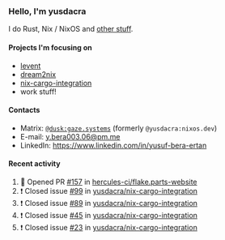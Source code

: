### Hello, I'm yusdacra

I do Rust, Nix / NixOS and [other stuff](https://gaze.systems/).

#### Projects I'm focusing on

- [levent](https://github.com/yusdacra/levent)
- [dream2nix](https://github.com/nix-community/dream2nix)
- [nix-cargo-integration](https://github.com/yusdacra/nix-cargo-integration)
- work stuff!

#### Contacts

- Matrix: [`@dusk:gaze.systems`](https://matrix.to/#/@dusk:gaze.systems) (formerly `@yusdacra:nixos.dev`)
- E-mail: y.bera003.06@pm.me
- LinkedIn: https://www.linkedin.com/in/yusuf-bera-ertan

#### Recent activity

<!--START_SECTION:activity-->
1. 💪 Opened PR [#157](https://github.com/hercules-ci/flake.parts-website/pull/157) in [hercules-ci/flake.parts-website](https://github.com/hercules-ci/flake.parts-website)
2. ❗️ Closed issue [#99](https://github.com/yusdacra/nix-cargo-integration/issues/99) in [yusdacra/nix-cargo-integration](https://github.com/yusdacra/nix-cargo-integration)
3. ❗️ Closed issue [#89](https://github.com/yusdacra/nix-cargo-integration/issues/89) in [yusdacra/nix-cargo-integration](https://github.com/yusdacra/nix-cargo-integration)
4. ❗️ Closed issue [#45](https://github.com/yusdacra/nix-cargo-integration/issues/45) in [yusdacra/nix-cargo-integration](https://github.com/yusdacra/nix-cargo-integration)
5. ❗️ Closed issue [#23](https://github.com/yusdacra/nix-cargo-integration/issues/23) in [yusdacra/nix-cargo-integration](https://github.com/yusdacra/nix-cargo-integration)
<!--END_SECTION:activity-->
